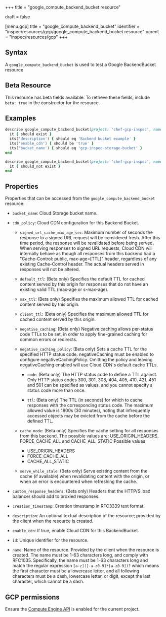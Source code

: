 +++
title = "google_compute_backend_bucket resource"

draft = false


[menu.gcp]
title = "google_compute_backend_bucket"
identifier = "inspec/resources/gcp/google_compute_backend_bucket resource"
parent = "inspec/resources/gcp"
+++

## Syntax

A `google_compute_backend_bucket` is used to test a Google BackendBucket resource


## Beta Resource
This resource has beta fields available. To retrieve these fields, include `beta: true` in the constructor for the resource.

## Examples

```ruby
describe google_compute_backend_bucket(project: 'chef-gcp-inspec', name: 'inspec-gcp-backend-bucket') do
  it { should exist }
  its('description') { should eq 'Backend bucket example' }
  its('enable_cdn') { should be 'true' }
  its('bucket_name') { should eq 'gcp-inspec-storage-bucket' }
end

describe google_compute_backend_bucket(project: 'chef-gcp-inspec', name: 'nonexistent') do
  it { should_not exist }
end
```

## Properties

Properties that can be accessed from the `google_compute_backend_bucket` resource:


  * `bucket_name`: Cloud Storage bucket name.

  * `cdn_policy`: Cloud CDN configuration for this Backend Bucket.

    * `signed_url_cache_max_age_sec`: Maximum number of seconds the response to a signed URL request will be considered fresh. After this time period, the response will be revalidated before being served. When serving responses to signed URL requests, Cloud CDN will internally behave as though all responses from this backend had a "Cache-Control: public, max-age=[TTL]" header, regardless of any existing Cache-Control header. The actual headers served in responses will not be altered.

    * `default_ttl`: (Beta only) Specifies the default TTL for cached content served by this origin for responses  that do not have an existing valid TTL (max-age or s-max-age).

    * `max_ttl`: (Beta only) Specifies the maximum allowed TTL for cached content served by this origin.

    * `client_ttl`: (Beta only) Specifies the maximum allowed TTL for cached content served by this origin.

    * `negative_caching`: (Beta only) Negative caching allows per-status code TTLs to be set, in order to apply fine-grained caching for common errors or redirects.

    * `negative_caching_policy`: (Beta only) Sets a cache TTL for the specified HTTP status code. negativeCaching must be enabled to configure negativeCachingPolicy. Omitting the policy and leaving negativeCaching enabled will use Cloud CDN's default cache TTLs.

      * `code`: (Beta only) The HTTP status code to define a TTL against. Only HTTP status codes 300, 301, 308, 404, 405, 410, 421, 451 and 501 can be specified as values, and you cannot specify a status code more than once.

      * `ttl`: (Beta only) The TTL (in seconds) for which to cache responses with the corresponding status code. The maximum allowed value is 1800s (30 minutes), noting that infrequently accessed objects may be evicted from the cache before the defined TTL.

    * `cache_mode`: (Beta only) Specifies the cache setting for all responses from this backend. The possible values are: USE_ORIGIN_HEADERS, FORCE_CACHE_ALL and CACHE_ALL_STATIC
    Possible values:
      * USE_ORIGIN_HEADERS
      * FORCE_CACHE_ALL
      * CACHE_ALL_STATIC

    * `serve_while_stale`: (Beta only) Serve existing content from the cache (if available) when revalidating content with the origin, or when an error is encountered when refreshing the cache. 

  * `custom_response_headers`: (Beta only) Headers that the HTTP/S load balancer should add to proxied responses.

  * `creation_timestamp`: Creation timestamp in RFC3339 text format.

  * `description`: An optional textual description of the resource; provided by the client when the resource is created.

  * `enable_cdn`: If true, enable Cloud CDN for this BackendBucket.

  * `id`: Unique identifier for the resource.

  * `name`: Name of the resource. Provided by the client when the resource is created. The name must be 1-63 characters long, and comply with RFC1035.  Specifically, the name must be 1-63 characters long and match the regular expression `[a-z]([-a-z0-9]*[a-z0-9])?` which means the first character must be a lowercase letter, and all following characters must be a dash, lowercase letter, or digit, except the last character, which cannot be a dash.


## GCP permissions

Ensure the [Compute Engine API](https://console.cloud.google.com/apis/library/compute.googleapis.com/) is enabled for the current project.
